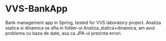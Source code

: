 # VVS-BankApp
Bank management app in Spring, tested for VVS laboratory project.
Analiza statica si dinamica se afla in folder-ul Analiza_statica+dinamica, am avut problema cu baza de date, asa ca JPA-ul prezinta errori.
